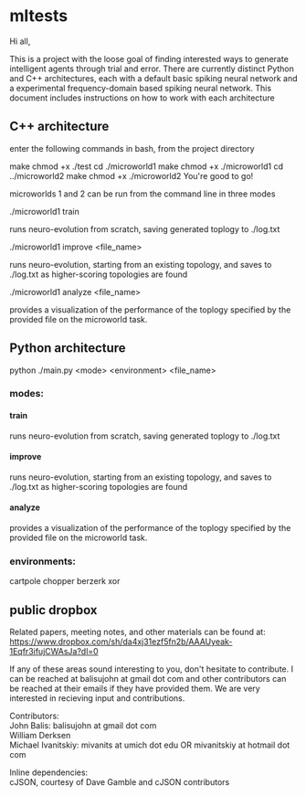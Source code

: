 # mltests

Hi all,

This is a project with the loose goal of finding interested ways to generate intelligent agents through trial and error. 
There are currently distinct Python and C++ architectures, each with a default basic spiking neural network and a experimental 
frequency-domain based spiking neural network. This document includes instructions on how to work with each architecture


## C++ architecture



enter the following commands in bash, from the project directory

make
chmod +x ./test
cd ./microworld1
make
chmod +x ./microworld1
cd ../microworld2
make
chmod +x ./microworld2
You're good to go!

microworlds 1 and 2 can be run from the command line in three modes

./microworld1 train

runs neuro-evolution from scratch, saving generated toplogy to ./log.txt


./microworld1 improve \<file_name\>

runs neuro-evolution, starting from an existing topology, and saves to ./log.txt as higher-scoring topologies are found

./microworld1 analyze \<file_name\>

provides a visualization of the performance of the toplogy specified by the provided file on the microworld task.


## Python architecture

python ./main.py \<mode\> \<environment\> \<file_name\>


### modes:

#### train 

runs neuro-evolution from scratch, saving generated toplogy to ./log.txt

#### improve

runs neuro-evolution, starting from an existing topology, and saves to ./log.txt as higher-scoring topologies are found

#### analyze
 
provides a visualization of the performance of the toplogy specified by the provided file on the microworld task.


### environments:

cartpole
chopper
berzerk
xor


## public dropbox
Related papers, meeting notes, and other materials can be found at:  
https://www.dropbox.com/sh/da4xj31ezf5fn2b/AAAUyeak-1Eqfr3ifujCWAsJa?dl=0  


If any of these areas sound interesting to you, don't hesitate to contribute. I can be reached at balisujohn at gmail dot com and other contributors can be reached at their emails if they have provided them.  We are very interested in recieving input and contributions.


Contributors:  
John Balis: balisujohn at gmail dot com  
William Derksen  
Michael Ivanitskiy: mivanits at umich dot edu OR mivanitskiy at hotmail dot com  

Inline dependencies:  
cJSON, courtesy of Dave Gamble and cJSON contributors
